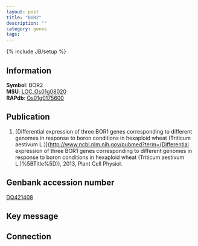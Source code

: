 ```yaml
---
layout: post
title: "BOR2"
description: ""
category: genes
tags: 
---
```

{% include JB/setup %}

## Information
__Symbol__: BOR2  
__MSU__: [LOC_Os01g08020](http://rice.plantbiology.msu.edu/cgi-bin/ORF_infopage.cgi?orf=LOC_Os01g08020)  
__RAPdb__: [Os01g0175600](http://rapdb.dna.affrc.go.jp/viewer/gbrowse_details/irgsp1?name=Os01g0175600)  

## Publication
1. [Differential expression of three BOR1 genes corresponding to different genomes in response to boron conditions in hexaploid wheat (Triticum aestivum L.)](http://www.ncbi.nlm.nih.gov/pubmed?term=(Differential expression of three BOR1 genes corresponding to different genomes in response to boron conditions in hexaploid wheat (Triticum aestivum L.)%5BTitle%5D)), 2013, Plant Cell Physiol.

## Genbank accession number
[DQ421408](http://www.ncbi.nlm.nih.gov/nuccore/DQ421408)

## Key message

## Connection


